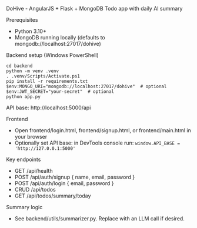 DoHive - AngularJS + Flask + MongoDB Todo app with daily AI summary

Prerequisites
- Python 3.10+
- MongoDB running locally (defaults to mongodb://localhost:27017/dohive)

Backend setup (Windows PowerShell)
```
cd backend
python -m venv .venv
. .venv/Scripts/Activate.ps1
pip install -r requirements.txt
$env:MONGO_URI="mongodb://localhost:27017/dohive"  # optional
$env:JWT_SECRET="your-secret"  # optional
python app.py
```

API base: http://localhost:5000/api

Frontend
- Open frontend/login.html, frontend/signup.html, or frontend/main.html in your browser
- Optionally set API base: in DevTools console run: `window.API_BASE = 'http://127.0.0.1:5000'`

Key endpoints
- GET /api/health
- POST /api/auth/signup { name, email, password }
- POST /api/auth/login { email, password }
- CRUD /api/todos
- GET /api/todos/summary/today

Summary logic
- See backend/utils/summarizer.py. Replace with an LLM call if desired.






